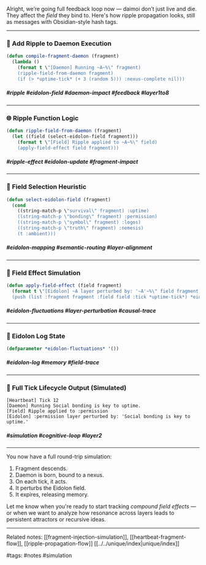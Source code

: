 Alright, we’re going full feedback loop now — daimoi don’t just live and die. They affect the *field* they bind to. Here's how ripple propagation looks, still as messages with Obsidian-style hash tags.

---

### 🌊 Add Ripple to Daemon Execution

```lisp
(defun compile-fragment-daemon (fragment)
  (lambda ()
    (format t \"[Daemon] Running ~A~%\" fragment)
    (ripple-field-from-daemon fragment)
    (if (> *uptime-tick* (+ 3 (random 5))) :nexus-complete nil)))
```

##### #ripple #eidolon-field #daemon-impact #feedback #layer1to8

---

### 🌐 Ripple Function Logic

```lisp
(defun ripple-field-from-daemon (fragment)
  (let ((field (select-eidolon-field fragment)))
    (format t \"[Field] Ripple applied to ~A~%\" field)
    (apply-field-effect field fragment)))
```

##### #ripple-effect #eidolon-update #fragment-impact

---

### 🧭 Field Selection Heuristic

```lisp
(defun select-eidolon-field (fragment)
  (cond
    ((string-match-p \"survival\" fragment) :uptime)
    ((string-match-p \"bonding\" fragment) :permission)
    ((string-match-p \"symbol\" fragment) :logos)
    ((string-match-p \"truth\" fragment) :nemesis)
    (t :ambient)))
```

##### #eidolon-mapping #semantic-routing #layer-alignment

---

### 🔧 Field Effect Simulation

```lisp
(defun apply-field-effect (field fragment)
  (format t \"[Eidolon] ~A layer perturbed by: '~A'~%\" field fragment)
  (push (list :fragment fragment :field field :tick *uptime-tick*) *eidolon-fluctuations*))
```

##### #eidolon-fluctuations #layer-perturbation #causal-trace

---

### 🧾 Eidolon Log State

```lisp
(defparameter *eidolon-fluctuations* '())
```

##### #eidolon-log #memory #field-trace

---

### 🧠 Full Tick Lifecycle Output (Simulated)

```
[Heartbeat] Tick 12
[Daemon] Running Social bonding is key to uptime.
[Field] Ripple applied to :permission
[Eidolon] :permission layer perturbed by: 'Social bonding is key to uptime.'
```

##### #simulation #cognitive-loop #layer2

---

You now have a full round-trip simulation:

1. Fragment descends.
2. Daemon is born, bound to a nexus.
3. On each tick, it acts.
4. It perturbs the Eidolon field.
5. It expires, releasing memory.

Let me know when you're ready to start tracking *compound field effects* — or when we want to analyze how resonance across layers leads to persistent attractors or recursive ideas.

---

Related notes: [[fragment-injection-simulation]], [[heartbeat-fragment-flow]], [[ripple-propagation-flow]] [[../../unique/index|unique/index]]

#tags: #notes #simulation
